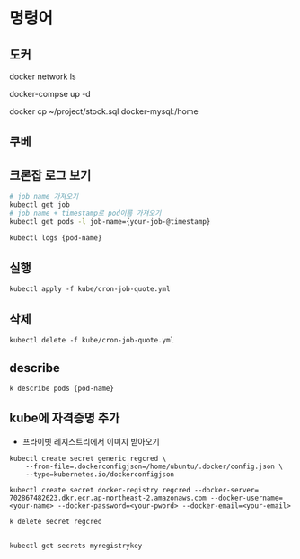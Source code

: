 # 명령어
## 도커
docker network ls

docker-compse up -d

docker cp ~/project/stock.sql docker-mysql:/home

## 쿠베
## 크론잡 로그 보기
```bash
# job name 가져오기
kubectl get job
# job name + timestamp로 pod이름 가져오기
kubectl get pods -l job-name={your-job-@timestamp}

kubectl logs {pod-name}
```
## 실행
```
kubectl apply -f kube/cron-job-quote.yml
```
## 삭제
```
kubectl delete -f kube/cron-job-quote.yml
```
## describe
```
k describe pods {pod-name}
```
## kube에 자격증명 추가
* 프라이빗 레지스트리에서 이미지 받아오기
```
kubectl create secret generic regcred \
    --from-file=.dockerconfigjson=/home/ubuntu/.docker/config.json \
    --type=kubernetes.io/dockerconfigjson

kubectl create secret docker-registry regcred --docker-server= 702867482623.dkr.ecr.ap-northeast-2.amazonaws.com --docker-username=<your-name> --docker-password=<your-pword> --docker-email=<your-email>
```
```
k delete secret regcred
```
##
```
kubectl get secrets myregistrykey
```
